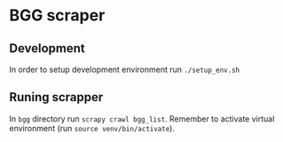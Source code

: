 # BGG scraper

## Development

In order to setup development environment run `./setup_env.sh`

## Runing scrapper

In `bgg` directory run `scrapy crawl bgg_list`. Remember to activate virtual environment (run `source venv/bin/activate`).

